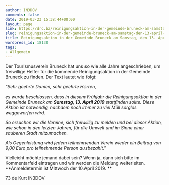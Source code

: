 ```yaml
---
author: IN3DOV
comments: false
date: 2019-03-23 15:38:44+00:00
layout: page
link: https://drc.bz/reinigungsaktion-in-der-gemeinde-bruneck-am-samstag-den-13-april-2019/
slug: reinigungsaktion-in-der-gemeinde-bruneck-am-samstag-den-13-april-2019
title: Reinigungsaktion in der Gemeinde Bruneck am Samstag, den 13. April 2019
wordpress_id: 18138
tags:
- Allgemein
---
```


Der Tourismusverein Bruneck hat uns so wie alle Jahre angeschrieben, um freiwillige Helfer für die kommende Reinigungsaktion in der Gemeinde Bruneck zu finden. Der Text lautet wie folgt:

_"Sehr geehrte Damen, sehr geehrte Herren,_

_es wurde beschlossen, dass in diesem Frühjahr die Reinigungsaktion in der Gemeinde Bruneck am **Samstag, 13. April 2019** stattfinden sollte. Diese Aktion ist notwendig, nachdem noch immer zu viel Müll sorglos weggeworfen wird._

_So ersuchen wir die Vereine, sich freiwillig zu melden und bei dieser Aktion, wie schon in den letzten Jahren, für die Umwelt und im Sinne einer sauberen Stadt mitzumachen._

_Als Gegenleistung wird jedem teilnehmenden Verein wieder ein Beitrag von 9,00 Euro pro teilnehmende Person ausbezahlt."_

Vielleicht möchte jemand dabei sein? Wenn ja, dann sich bitte im Kommentarfeld eintragen und wir werden die Meldung weiterleiten. **Anmeldetermin ist Mittwoch der 10.April 2019. **

73 de Kurt IN3DOV
